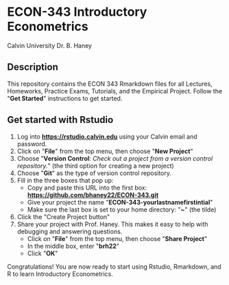 # ECON-343 Introductory Econometrics
Calvin University
Dr. B. Haney

## Description
This repository contains the ECON 343 Rmarkdown files for all Lectures, Homeworks, Practice Exams, Tutorials, and the Empirical Project. Follow the "**Get Started**" instructions to get started.

## Get started with Rstudio

1. Log into **https://rstudio.calvin.edu** using your Calvin email and password.
2. Click on "**File**" from the top menu, then choose "**New Project**"
3. Choose "**Version Control**: *Check out a project from a version control repository.*" (the third option for creating a new project)
4. Choose "**Git**" as the type of version control repository. 
5. Fill in the three boxes that pop up:
    - Copy and paste this URL into the first box: **https://github.com/bhaney22/ECON-343.git**
    - Give your project the name "**ECON-343-yourlastnamefirstintial**"
    - Make sure the last box is set to your home directory: "**~**" (the tilde)
6. Click the "Create Project button"
7. Share your project with Prof. Haney. This makes it easy to help with debugging and answering questions.
    - Click on "**File**" from the top menu, then choose "**Share Project**"
    - In the middle box, enter "**brh22**"
    - Click "**OK**"
    
Congratulations! You are now ready to start using Rstudio, Rmarkdown, and R to learn Introductory Econometrics. 
